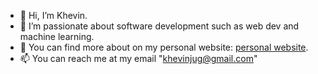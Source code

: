 - 👋 Hi, I’m Khevin.
- 👀 I’m passionate about software development such as web dev and machine learning.
- 🌱 You can find more about on my personal website: [personal website](https://khevin.vercel.app).
- 📫 You can reach me at my email "khevinjug@gmail.com"

<!---
KhevJ/KhevJ is a ✨ special ✨ repository because its `README.md` (this file) appears on your GitHub profile.
You can click the Preview link to take a look at your changes.
--->
